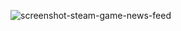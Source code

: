 ![screenshot-steam-game-news-feed](https://github.com/user-attachments/assets/bdd516be-c178-4044-a3a4-7273b225253f)
